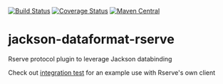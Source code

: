 [![Build Status](https://travis-ci.org/lev-kuznetsov/jackson-dataformat-rserve.svg?branch=master)](https://travis-ci.org/lev-kuznetsov/jackson-dataformat-rserve) [![Coverage Status](https://coveralls.io/repos/github/lev-kuznetsov/jackson-dataformat-rserve/badge.svg?branch=master)](https://coveralls.io/github/lev-kuznetsov/jackson-dataformat-rserve?branch=master) [![Maven Central](https://maven-badges.herokuapp.com/maven-central/us.levk/jackson-dataformat-rserve/badge.svg)](https://maven-badges.herokuapp.com/maven-central/us.levk/jackson-dataformat-rserve)

# jackson-dataformat-rserve

Rserve protocol plugin to leverage Jackson databinding

Check out [integration test](src/test/java/us/levk/jackson/rserve/E2e.java) for an example use with Rserve's own client
